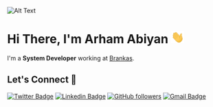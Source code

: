 ![Alt Text](https://media.giphy.com/media/ASd0Ukj0y3qMM/giphy.gif)

<h1>Hi There, I'm Arham Abiyan <img  src="https://raw.githubusercontent.com/ABSphreak/ABSphreak/master/gifs/Hi.gif" width="30px"></h1>

I'm a **System Developer** working at [Brankas](https://brankas.com/).

## Let's Connect :handshake:

[![Twitter Badge](https://img.shields.io/badge/-@arham_abiyan-1ca0f1?style=flat-square&labelColor=1ca0f1&logo=twitter&logoColor=white&link=https://twitter.com/arham_abiyan)](https://twitter.com/arham_abiyan) [![Linkedin Badge](https://img.shields.io/badge/-arhamabiyan-blue?style=flat-square&logo=Linkedin&logoColor=white&link=https://www.linkedin.com/in/arham-abiyan/)](https://www.linkedin.com/in/arham-abiyan/)
[![GitHub followers](https://img.shields.io/github/followers/arham09?label=Follow&style=social)](https://github.com/arham09/?tab=follow)
[![Gmail Badge](https://img.shields.io/badge/-arham.abiyan@gmail.com-c14438?style=flat-square&logo=Gmail&logoColor=white&link=mailto:arham.abiyan@gmail.com)](mailto:arham.abiyan@gmail.com)


